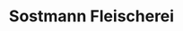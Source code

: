 ---
title: "Sostmann Fleischerei"
url: /georgsmarienhuette/sostmann-fleischerei/
shop: Metzgerei
---